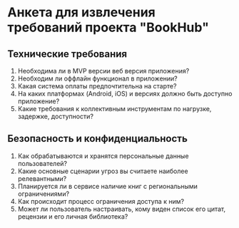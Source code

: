 # Анкета для извлечения требований проекта "BookHub"

## Технические требования
1. Необходима ли в MVP версии веб версия приложения?
2. Необходим ли оффлайн функционал в приложении?
3. Какая система оплаты предпочтительна на старте?
4. На каких платформах (Android, iOS) и версиях должно быть доступно приложение?
5. Какие требования к коллективным инструментам по нагрузке, задержке, доступности?

## Безопасность и конфиденциальность
1. Как обрабатываются и хранятся персональные данные пользователей?
2. Какие основные сценарии угроз вы считаете наиболее релевантными?
3. Планируется ли в сервисе наличие книг с региональными ограничениями?
4. Как происходит процесс ограничения доступа к ним?
5. Может ли пользователь настраивать, кому виден список его цитат, рецензии и его личная библиотека?